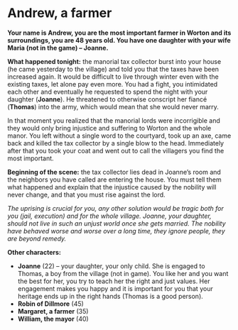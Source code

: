 # Andrew, a farmer

__Your name is Andrew, you are the most important farmer in Worton and its surroundings, you are 48 years old. You have one daughter with your wife Maria (not in the game) – Joanne.__

__What happened tonight:__ the manorial tax collector burst into your house (he came yesterday to the village) and told you that the taxes have been increased again. It would be difficult to live through winter even with the existing taxes, let alone pay even more. You had a fight, you intimidated each other and eventually he requested to spend the night with your daughter (__Joanne__). He threatened to otherwise conscript her fiancé (__Thomas__) into the army, which would mean that she would never marry.

In that moment you realized that the manorial lords were incorrigible and they would only bring injustice and suffering to Worton and the whole manor. You left without a single word to the courtyard, took up an axe, came back and killed the tax collector by a single blow to the head. Immediately after that you took your coat and went out to call the villagers you find the most important.

__Beginning of the scene:__ the tax collector lies dead in Joanne’s room and the neighbors you have called are entering the house. You must tell them what happened and explain that the injustice caused by the nobility will never change, and that you must rise against the lord.

_The uprising is crucial for you, any other solution would be tragic both for you (jail, execution) and for the whole village. Joanne, your daughter, should not live in such an unjust world once she gets married. The nobility have behaved worse and worse over a long time, they ignore people, they are beyond remedy._

<!-- novy sloupec -->

__Other characters:__

- __Joanne__ (22) – your daughter, your only child. She is engaged to Thomas, a boy from the village (not in game). You like her and you want the best for her, you try to teach her the right and just values. Her engagement makes you happy and it is important for you that your heritage ends up in the right hands (Thomas is a good person).
- __Robin of Dillmore__ (45)
- __Margaret, a farmer__ (35)
- __William, the mayor__ (40)
